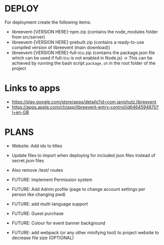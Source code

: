 # DEPLOY
For deployment create the following items:
- libreevent-[VERSION HERE]-npm.zip (contains the node_modules folder from src/server)
- libreevent-[VERSION HERE]-prebuilt.zip (contains a ready-to-use compiled version of libreevent (main download))
- libreevent-[VERSION HERE]-full-icu.zip (contains the package.json file which can be used if full-icu is not enabled in Node.js)
-> This can be achieved by running the bash script `package.sh` in the root folder of the project


# Links to apps
- https://play.google.com/store/apps/details?id=com.janishutz.libreevent
- https://apps.apple.com/ch/app/libreevent-entry-control/id6464594870?l=en-GB


# PLANS
- Website: Add ids to titles


- Update files to import when deploying for included json files instead of secret.json files
- Also remove /test/ routes


- FUTURE: Implement Permission system
- FUTURE: Add Admin profile (page to change account settings per person like changing pwd)
- FUTURE: add multi-language support
- FUTURE: Guest purchase
- FUTURE: Colour for event banner background 
- FUTURE: add webpack (or any other minifying tool) to project website to decrease file size (OPTIONAL)
